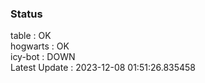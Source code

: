 ### Status


table : OK  
hogwarts : OK  
icy-bot : DOWN  
Latest Update : 2023-12-08 01:51:26.835458
